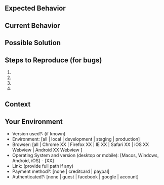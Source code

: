 
<!--- Provide a general summary of the issue in the Title above -->

## Expected Behavior
<!--- If you're describing a bug, tell us what should happen -->
<!--- If you're suggesting a change/improvement, tell us how it should work -->

## Current Behavior
<!--- If describing a bug, tell us what happens instead of the expected behavior -->
<!--- If suggesting a change/improvement, explain the difference from current behavior -->

## Possible Solution
<!--- Not obligatory, but suggest a fix/reason for the bug, -->
<!--- or ideas how to implement the addition or change -->

## Steps to Reproduce (for bugs)
<!--- Provide a link to a live example, or an unambiguous set of steps to -->
<!--- reproduce this bug. Include code to reproduce, if relevant -->
1.
2.
3.
4.

## Context
<!--- How has this issue affected you? What are you trying to accomplish? -->
<!--- Providing context helps us come up with a solution that is most useful in the real world -->

## Your Environment
<!--- Include as many relevant details about the environment you experienced the bug in -->
* Version used?: (if known)
* Environment: [all | local | development | staging | production]
* Browser: [all | Chrome XX | Firefox XX | IE XX | Safari XX | iOS XX Webview | Android XX Webview ]
* Operating System and version (desktop or mobile): [Macos, Windows, Android, iOS] - [XX]
* Link: (provide full path if any)
* Payment method?: [none | creditcard | paypal]
* Authenticated?: [none | guest | facebook | google | account]